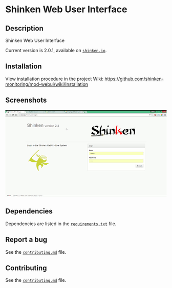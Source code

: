 # Shinken Web User Interface

## Description
Shinken Web User Interface

Current version is 2.0.1, available on [`shinken.io`](http://shinken.io/package/webui2).

## Installation

 View installation procedure in the project Wiki: https://github.com/shinken-monitoring/mod-webui/wiki/Installation

## Screenshots

![Host Detail](doc/animation.gif)

## Dependencies

Dependencies are listed in the [`requirements.txt`](https://github.com/shinken-monitoring/mod-webui/blob/develop/requirements.txt)  file.

## Report a bug

See the [`contributing.md`](https://github.com/shinken-monitoring/mod-webui/blob/develop/contributing.md) file.

## Contributing

See the [`contributing.md`](https://github.com/shinken-monitoring/mod-webui/blob/develop/contributing.md) file.
